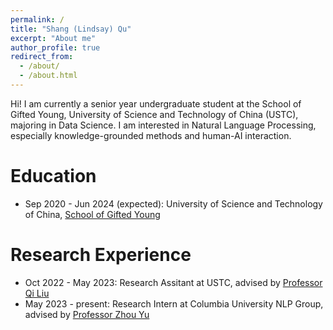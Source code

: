 ```yaml
---
permalink: /
title: "Shang (Lindsay) Qu"
excerpt: "About me"
author_profile: true
redirect_from: 
  - /about/
  - /about.html
---
```


Hi! I am currently a senior year undergraduate student at the School of Gifted Young, University of Science and Technology of China (USTC), majoring in Data Science. I am interested in Natural Language Processing, especially knowledge-grounded methods and human-AI interaction.

Education
=====
- Sep 2020 - Jun 2024 (expected): University of Science and Technology of China, [School of Gifted Young](https://en.scgy.ustc.edu.cn/)

Research Experience
=====
- Oct 2022 - May 2023: Research Assitant at USTC, advised by [Professor Qi Liu](http://staff.ustc.edu.cn/~qiliuql/)
- May 2023 - present: Research Intern at Columbia University NLP Group, advised by [Professor Zhou Yu](https://www.cs.columbia.edu/~zhouyu/)
